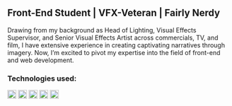 ## Front-End Student | VFX-Veteran | Fairly Nerdy
Drawing from my background as Head of Lighting, Visual Effects Supervisor, and Senior Visual Effects Artist across commercials, TV, and film, I have extensive experience in creating captivating narratives through imagery. Now, I’m excited to pivot my expertise into the field of front-end and web development.

### Technologies used:
<a><img src="https://img.shields.io/badge/HTML5-E34F26?style=for-the-badge&logo=html5&logoColor=white" height="20" /></a>
<a><img src="https://img.shields.io/badge/-CSS3-1572B6?logo=css3&logoColor=white" height="20" /></a>
<a><img src="https://img.shields.io/badge/-JavaScript-F7DF1E?logo=javascript&logoColor=black" height="20" /></a>
<a><img src="https://img.shields.io/badge/Vite-646CFF?style=for-the-badge&logo=Vite&logoColor=white" height="20" /></a>
<a><img src="https://img.shields.io/badge/Python-FFD43B?style=for-the-badge&logo=python&logoColor=blue" height="20" /></a>
